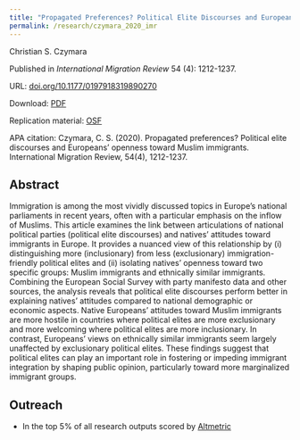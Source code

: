 ```yaml
---
title: "Propagated Preferences? Political Elite Discourses and Europeans' Openness toward Muslim Immigrants"
permalink: /research/czymara_2020_imr
---
```

Christian S. Czymara

Published in *International Migration Review* 54 (4): 1212-1237.

URL: [doi.org/10.1177/0197918319890270](https://doi.org/10.1177/0197918319890270)

Download: [PDF](https://czymara.github.io/files/Czymara_2020_Propagated-Preferences.pdf)

Replication material: [OSF](https://osf.io/ew6aj/)

APA citation: Czymara, C. S. (2020). Propagated preferences? Political elite discourses and Europeans’ openness toward Muslim immigrants. International Migration Review, 54(4), 1212-1237.

Abstract
------
Immigration is among the most vividly discussed topics in Europe’s national parliaments in recent years, often with a particular emphasis on the inflow of Muslims. This article examines the link between articulations of national political parties (political elite discourses) and natives’ attitudes toward immigrants in Europe. It provides a nuanced view of this relationship by (i) distinguishing more (inclusionary) from less (exclusionary) immigration-friendly political elites and (ii) isolating natives’ openness toward two specific groups: Muslim immigrants and ethnically similar immigrants. Combining the European Social Survey with party manifesto data and other sources, the analysis reveals that political elite discourses perform better in explaining natives’ attitudes compared to national demographic or economic aspects. Native Europeans’ attitudes toward Muslim immigrants are more hostile in countries where political elites are more exclusionary and more welcoming where political elites are more inclusionary. In contrast, Europeans’ views on ethnically similar immigrants seem largely unaffected by exclusionary political elites. These findings suggest that political elites can play an important role in fostering or impeding immigrant integration by shaping public opinion, particularly toward more marginalized immigrant groups.

Outreach
------
- In the top 5% of all research outputs scored by [Altmetric](https://sage.altmetric.com/details/73310099)


